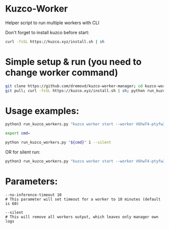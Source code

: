 # Kuzco-Worker
Helper script to run multiple workers with CLI

Don't forget to install kuzco before start:
```bash
curl -fsSL https://kuzco.xyz/install.sh | sh
```

# Simple setup & run (you need to change worker command)

```bash
git clone https://github.com/dremovd/kuzco-worker-manager; cd kuzco-worker-manager
git pull; curl -fsSL https://kuzco.xyz/install.sh | sh; python run_kuzco_workers.py "kuzco worker start --worker urworkerid --code urcodeid" 10 --silent
```



# Usage examples:
```bash
python3 run_kuzco_workers.py "kuzco worker start --worker V6hwT4-ptyfw25dcg8JwB --code 53877007-c01b-4389-9b8f-3e6aebe90f2e" 3
```

```bash
export cmd=
```
```bash
python run_kuzco_workers.py "${cmd}" 1 --silent
```

OR for silent run:
```bash
python3 run_kuzco_workers.py "kuzco worker start --worker V6hwT4-ptyfw25dcg8JwB --code 53877007-c01b-4389-9b8f-3e6aebe90f2e" 3 --silent
```

# Parameters:
```
--no-inference-timeout 10
# This parameter will set timeout for a worker to 10 minutes (default is 60)

--silent
# This will remove all workers output, which leaves only manager own logs
```
